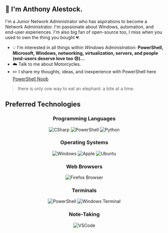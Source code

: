 ## 👋 I'm Anthony Alestock.

I'm a Junior Network Administrator who has aspirations to become a Network Administrator. I'm passionate about Windows, automation, and end-user experiences. I'm also big fan of open-source too, I miss when you used to own the thing you bought 💔. 

- :bulb: I'm interested in all things within _Windows Administration:_ **PowerShell, Microsoft, Windows, networking, virtualization, servers, and people (end-users deserve love too :cry:)...**
- :cloud: Talk to me about Motorcycles.
- :pencil2: I share my thoughts, ideas, and inexperience with PowerShell here [PowerShell Noob](https://powershell-noob.com)
  
> there is only one way to eat an elephant: a bite at a time.

## Preferred Technologies

<h3 align="center">Programming Languages</h3>

<p align="center">

<img title="CSharp" alt="CSharp" src="https://img.icons8.com/color/48/c-sharp-logo.png" />

<img title="PowerShell" alt="PowerShell" src="https://img.icons8.com/color/48/null/powershell.png" />

<img title="Python" alt="Python" src="https://img.icons8.com/color/48/null/python--v1.png" />

</p>

<h3 align="center">Operating Systems</h3>

<p align="center">

<img title="Windows" alt="Windows" src="https://img.shields.io/badge/Windows-0078D6?style=for-the-badge&logo=windows&logoColor=white" />

<img title="Apple" alt="Apple" src="https://img.shields.io/badge/mac%20os-000000?style=for-the-badge&logo=apple&logoColor=white" />

<img title="Firefox" alt="Ubuntu" src="https://img.shields.io/badge/Ubuntu-E95420?style=for-the-badge&logo=ubuntu&logoColor=white" />

</p>

<h3 align="center">Web Browsers</h3>

<p align="center">

<img title="Firefox" alt="Firefox Browser" src="https://img.shields.io/badge/Firefox_Browser-FF7139?style=for-the-badge&logo=Firefox-Browser&logoColor=white" />

</p>

<h3 align="center">Terminals</h3>

<p align="center">

<img title="PowerShell" alt="PowerShell" src="https://img.shields.io/badge/powershell-5391FE?style=for-the-badge&logo=powershell&logoColor=white" />

<img title="Windows Terminal" alt="Windows Terminal" src="https://img.shields.io/badge/windows%20terminal-4D4D4D?style=for-the-badge&logo=windows%20terminal&logoColor=white" />

</p>

<h3 align="center">Note-Taking</h3>

<p align="center">

<img title="VSCode" alt="VSCode" src="https://img.shields.io/badge/VSCode-0078D4?style=for-the-badge&logo=visual%20studio%20code&logoColor=white" />

</p>
